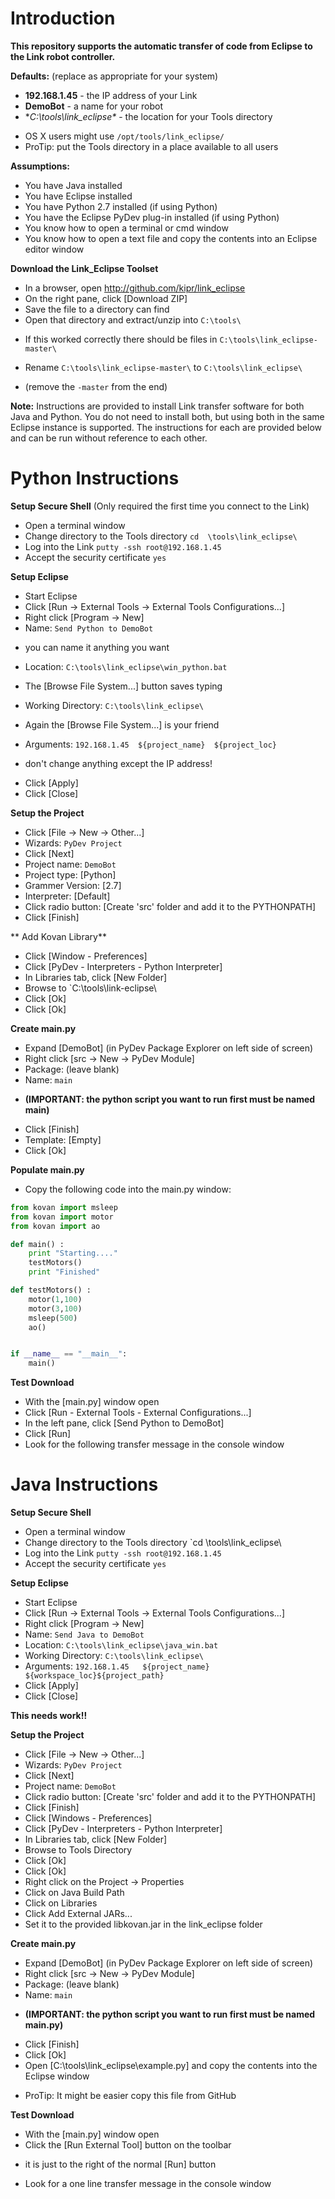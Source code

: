 Introduction
====

**This repository supports the automatic transfer of code from Eclipse to the Link robot controller.**

**Defaults:** (replace as appropriate for your system)
* **192.168.1.45** - the IP address of your Link
* **DemoBot** - a name for your robot
* **C:\tools\link_eclipse\** - the location for your Tools directory
 - OS X users might use `/opt/tools/link_eclipse/`   
 - ProTip: put the Tools directory in a place available to all users

**Assumptions:**
* You have Java installed
* You have Eclipse installed
* You have Python 2.7 installed (if using Python)
* You have the Eclipse PyDev plug-in installed (if using Python)
* You know how to open a terminal or cmd window
* You know how to open a text file and copy the contents into an Eclipse editor window

**Download the Link_Eclipse Toolset**
* In a browser, open http://github.com/kipr/link_eclipse
* On the right pane, click [Download ZIP]
* Save the file to a directory can find
* Open that directory and extract/unzip into `C:\tools\`
 - If this worked correctly there should be files in `C:\tools\link_eclipse-master\`
* Rename `C:\tools\link_eclipse-master\` to `C:\tools\link_eclipse\`
 - (remove the `-master` from the end)

**Note:**
Instructions are provided to install Link transfer software for both Java and Python.  You do not need to install both, but using both in the same Eclipse instance is supported.  The instructions for each are provided below and can be run without reference to each other.

Python Instructions 
====

**Setup Secure Shell**  (Only required the first time you connect to the Link)
* Open a terminal window 
* Change directory to the Tools directory `cd  \tools\link_eclipse\`
* Log into the Link `putty -ssh root@192.168.1.45`
* Accept the security certificate `yes` 

**Setup Eclipse**
* Start Eclipse
* Click [Run -> External Tools -> External Tools Configurations...]
* Right click [Program -> New]
* Name: `Send Python to DemoBot`
 - you can name it anything you want
* Location: `C:\tools\link_eclipse\win_python.bat`
 - The [Browse File System...] button saves typing
* Working Directory: `C:\tools\link_eclipse\`
 - Again the [Browse File System...] is your friend
* Arguments: `192.168.1.45  ${project_name}  ${project_loc}` 
 - don't change anything except the IP address!
* Click [Apply]
* Click [Close]

**Setup the Project**
* Click [File -> New -> Other...]
* Wizards: `PyDev Project`
* Click [Next]
* Project name: `DemoBot`
* Project type: [Python]
* Grammer Version: [2.7]
* Interpreter: [Default]
* Click radio button: [Create 'src' folder and add it to the PYTHONPATH]
* Click [Finish]

** Add Kovan Library**
* Click [Window - Preferences]
* Click [PyDev - Interpreters - Python Interpreter]
* In Libraries tab, click [New Folder]
* Browse to `C:\tools\link-eclipse\
* Click [Ok]
* Click [Ok]

**Create main.py**
* Expand [DemoBot] (in PyDev Package Explorer on left side of screen)
* Right click [src -> New -> PyDev Module]
* Package: (leave blank)
* Name: `main`  
 - **(IMPORTANT: the python script you want to run first must be named main)**
* Click [Finish]
* Template: [Empty] 
* Click [Ok]
 
**Populate main.py**
* Copy the following code into the main.py window:
``` py
from kovan import msleep
from kovan import motor
from kovan import ao

def main() :
    print "Starting...."
    testMotors()
    print "Finished"

def testMotors() :
    motor(1,100)
    motor(3,100)
    msleep(500)
    ao()


if __name__ == "__main__":
    main()
```

**Test Download**
* With the [main.py] window open
* Click [Run - External Tools - External Configurations...]
* In the left pane, click [Send Python to DemoBot]
* Click [Run]
* Look for the following transfer message in the console window

Java Instructions
====================

**Setup Secure Shell**
* Open a terminal window 
* Change directory to the Tools directory `cd  \tools\link_eclipse\
* Log into the Link `putty -ssh root@192.168.1.45`
* Accept the security certificate `yes` 

**Setup Eclipse**
* Start Eclipse
* Click [Run -> External Tools -> External Tools Configurations...]
* Right click [Program -> New]
* Name: `Send Java to DemoBot`
* Location: `C:\tools\link_eclipse\java_win.bat`
* Working Directory: `C:\tools\link_eclipse\`
* Arguments: `192.168.1.45   ${project_name}   ${workspace_loc}${project_path}` 
* Click [Apply]
* Click [Close]


**This needs work!!**

**Setup the Project**
* Click [File -> New -> Other...]
* Wizards: `PyDev Project`
* Click [Next]
* Project name: `DemoBot`
* Click radio button: [Create 'src' folder and add it to the PYTHONPATH]
* Click [Finish]
* Click [Windows - Preferences]
* Click [PyDev - Interpreters - Python Interpreter]
* In Libraries tab, click [New Folder]
* Browse to Tools Directory
* Click [Ok]
* Click [Ok]
* Right click on the Project -> Properties
* Click on Java Build Path
* Click on Libraries
* Click Add External JARs...
* Set it to the provided libkovan.jar in the link\_eclipse folder

**Create main.py**
* Expand [DemoBot] (in PyDev Package Explorer on left side of screen)
* Right click [src -> New -> PyDev Module]
* Package: (leave blank)
* Name: `main`  
- **(IMPORTANT: the python script you want to run first must be named main.py)**
* Click [Finish]
* Click [Ok]
* Open [C:\tools\link_eclipse\example.py] and copy the contents into the Eclipse window
- ProTip: It might be easier copy this file from GitHub

**Test Download**
* With the [main.py] window open
* Click the [Run External Tool] button on the toolbar
- it is just to the right of the normal [Run] button
* Look for a one line transfer message in the console window
